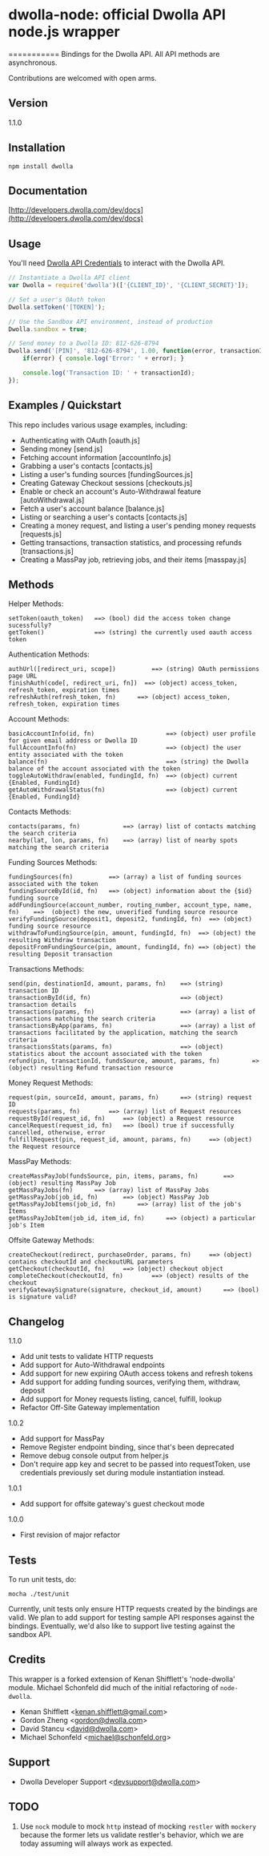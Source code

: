 # dwolla-node: official Dwolla API node.js wrapper 
===========
Bindings for the Dwolla API.  All API methods are asynchronous.

Contributions are welcomed with open arms.

## Version
1.1.0

## Installation

    npm install dwolla

## Documentation

[http://developers.dwolla.com/dev/docs](http://developers.dwolla.com/dev/docs)

## Usage

You'll need [Dwolla API Credentials](https://www.dwolla.com/applications) to interact with the Dwolla API.

```javascript
// Instantiate a Dwolla API client
var Dwolla = require('dwolla')(['{CLIENT_ID}', '{CLIENT_SECRET}']);

// Set a user's OAuth token
Dwolla.setToken('[TOKEN]');

// Use the Sandbox API environment, instead of production
Dwolla.sandbox = true;

// Send money to a Dwolla ID: 812-626-8794
Dwolla.send('[PIN]', '812-626-8794', 1.00, function(error, transactionId) {
    if(error) { console.log('Error: ' + error); }

    console.log('Transaction ID: ' + transactionId);
});
```
    
## Examples / Quickstart

This repo includes various usage examples, including:

* Authenticating with OAuth [oauth.js]
* Sending money [send.js]
* Fetching account information [accountInfo.js]
* Grabbing a user's contacts [contacts.js]
* Listing a user's funding sources [fundingSources.js]
* Creating Gateway Checkout sessions [checkouts.js]
* Enable or check an account's Auto-Withdrawal feature [autoWithdrawal.js]
* Fetch a user's account balance [balance.js]
* Listing or searching a user's contacts [contacts.js]
* Creating a money request, and listing a user's pending money requests [requests.js]
* Getting transactions, transaction statistics, and processing refunds [transactions.js]
* Creating a MassPay job, retrieving jobs, and their items [masspay.js]

## Methods

Helper Methods:

    setToken(oauth_token)   ==> (bool) did the access token change sucessfully?
    getToken()              ==> (string) the currently used oauth access token

Authentication Methods:

    authUrl([redirect_uri, scope])          ==> (string) OAuth permissions page URL
    finishAuth(code[, redirect_uri, fn])  ==> (object) access_token, refresh_token, expiration times
    refreshAuth(refresh_token, fn)      ==> (object) access_token, refresh_token, expiration times

Account Methods:

    basicAccountInfo(id, fn)                    ==> (object) user profile for given email address or Dwolla ID
    fullAccountInfo(fn)                         ==> (object) the user entity associated with the token
    balance(fn)                                 ==> (string) the Dwolla balance of the account associated with the token
    toggleAutoWithdraw(enabled, fundingId, fn)  ==> (object) current {Enabled, FundingId}
    getAutoWithdrawalStatus(fn)                 ==> (object) current {Enabled, FundingId}

Contacts Methods:

    contacts(params, fn)            ==> (array) list of contacts matching the search criteria
    nearby(lat, lon, params, fn)    ==> (array) list of nearby spots matching the search criteria
    
Funding Sources Methods:

    fundingSources(fn)          ==> (array) a list of funding sources associated with the token
    fundingSourceById(id, fn)   ==> (object) information about the {$id} funding source
    addFundingSource(account_number, routing_number, account_type, name, fn)    ==>  (object) the new, unverified funding source resource
    verifyFundingSource(deposit1, deposit2, fundingId, fn)  ==> (object) funding source resource
    withdrawToFundingSource(pin, amount, fundingId, fn)  ==> (object) the resulting Withdraw transaction
    depositFromFundingSource(pin, amount, fundingId, fn) ==> (object) the resulting Deposit transaction

Transactions Methods:

    send(pin, destinationId, amount, params, fn)    ==> (string) transaction ID
    transactionById(id, fn)                         ==> (object) transaction details
    transactions(params, fn)                        ==> (array) a list of transactions matching the search criteria
    transactionsByApp(params, fn)                   ==> (array) a list of transactions facilitated by the application, matching the search criteria
    transactionsStats(params, fn)                   ==> (object) statistics about the account associated with the token
    refund(pin, transactionId, fundsSource, amount, params, fn)         => (object) resulting Refund transaction resource
    
Money Request Methods:

    request(pin, sourceId, amount, params, fn)      ==> (string) request ID
    requests(params, fn)        ==> (array) list of Request resources
    requestById(request_id, fn)     ==> (object) a Request resource
    cancelRequest(request_id, fn)   ==> (bool) true if successfully cancelled, otherwise, error 
    fulfillRequest(pin, request_id, amount, params, fn)     ==> (object) the Request resource

MassPay Methods:

    createMassPayJob(fundsSource, pin, items, params, fn)       ==> (object) resulting MassPay Job
    getMassPayJobs(fn)      ==> (array) list of MassPay Jobs
    getMassPayJob(job_id, fn)       ==> (object) MassPay Job 
    getMassPayJobItems(job_id, fn)      ==> (array) list of the job's Items
    getMassPayJobItem(job_id, item_id, fn)      ==> (object) a particular job's Item

Offsite Gateway Methods:

    createCheckout(redirect, purchaseOrder, params, fn)     ==> (object) contains checkoutId and checkoutURL parameters
    getCheckout(checkoutId, fn)     ==> (object) checkout object
    completeCheckout(checkoutId, fn)        ==> (object) results of the checkout
    verifyGatewaySignature(signature, checkout_id, amount)      ==> (bool) is signature valid?

## Changelog

1.1.0
* Add unit tests to validate HTTP requests
* Add support for Auto-Withdrawal endpoints
* Add support for new expiring OAuth access tokens and refresh tokens
* Add support for adding funding sources, verifying them, withdraw, deposit
* Add support for Money requests listing, cancel, fulfill, lookup
* Refactor Off-Site Gateway implementation

1.0.2
* Add support for MassPay
* Remove Register endpoint binding, since that's been deprecated
* Remove debug console output from helper.js
* Don't require app key and secret to be passed into requestToken, use credentials previously set during module instantiation instead.

1.0.1

* Add support for offsite gateway's guest checkout mode

1.0.0

* First revision of major refactor

## Tests

To run unit tests, do:

`mocha ./test/unit`

Currently, unit tests only ensure HTTP requests created by the bindings are valid.  We plan to add support for testing sample API responses against the bindings.  Eventually, we'd also like to support live testing against the sandbox API.

## Credits

This wrapper is a forked extension of Kenan Shifflett's 'node-dwolla' module.  Michael Schonfeld did much of the initial refactoring of `node-dwolla`.

- Kenan Shifflett &lt;kenan.shifflett@gmail.com&gt;
- Gordon Zheng &lt;gordon@dwolla.com&gt;
- David Stancu &lt;david@dwolla.com&gt;
- Michael Schonfeld &lt;michael@schonfeld.org&gt;

## Support

- Dwolla Developer Support &lt;devsupport@dwolla.com&gt;

## TODO

1. Use `nock` module to mock `http` instead of mocking `restler` with `mockery` because the former lets us validate restler's behavior, which we are today assuming will always work as expected.